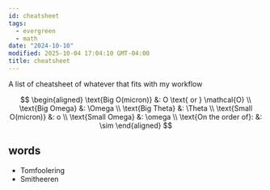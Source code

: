 ```yaml
---
id: cheatsheet
tags:
  - evergreen
  - math
date: "2024-10-10"
modified: 2025-10-04 17:04:10 GMT-04:00
title: cheatsheet
---
```


A list of cheatsheet of whatever that fits with my workflow

$$
\begin{aligned}
\text{Big O(micron)} &: O \text{ or } \mathcal{O} \\
\text{Big Omega} &: \Omega \\
\text{Big Theta} &: \Theta \\
\text{Small O(micron)} &: o \\
\text{Small Omega} &: \omega \\
\text{On the order of}: &: \sim
\end{aligned}
$$

## words

- Tomfoolering
- Smitheeren
